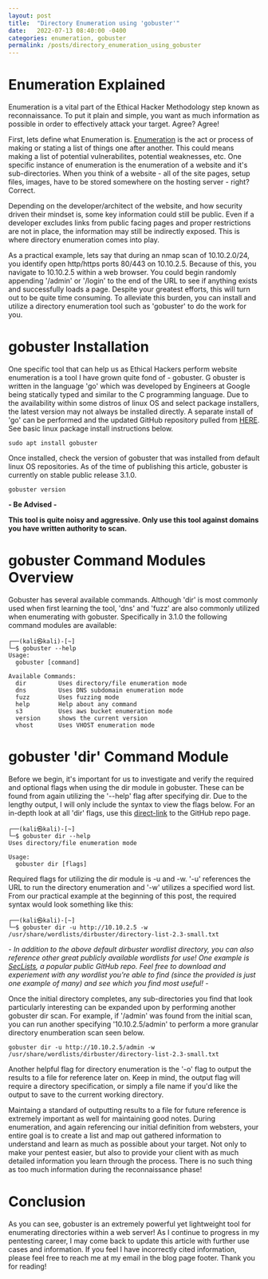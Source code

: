 ```yaml
---
layout: post
title:  "Directory Enumeration using 'gobuster'"
date:   2022-07-13 08:40:00 -0400
categories: enumeration, gobuster
permalink: /posts/directory_enumeration_using_gobuster
---
```



<h1>Enumeration Explained</h1>

Enumeration is a vital part of the Ethical Hacker Methodology step known as reconnaissance. 
To put it plain and simple, you want as much information as possible in order to effectively attack your target. Agree? Agree! 

First, lets define what Enumeration is. [Enumeration] is the act or process of making or stating a list of things one after another.
This could means making a list of potential vulnerabilites, potential weaknesses, etc. 
One specific instance of enumeration is the enumeration of a website and it's sub-directories. 
When you think of a website - all of the site pages, setup files, images, have to be stored somewhere on the hosting server - right? Correct.

Depending on the developer/architect of the website, and how security driven their mindset is, some key information could still be public. 
Even if a developer excludes links from public facing pages and proper restrictions are not in place, the information may still be indirectly exposed.
This is where directory enumeration comes into play. 

As a practical example, lets say that during an nmap scan of 10.10.2.0/24, you identify open http/https ports 80/443 on 10.10.2.5. 
Because of this, you navigate to 10.10.2.5 within a web browser. 
You could begin randomly appending '/admin' or '/login' to the end of the URL to see if anything exists and successfully loads a page. 
Despite your greatest efforts, this will turn out to be quite time consuming.
To alleviate this burden, you can install and utilize a directory enumeration tool such as 'gobuster' to do the work for you.

<h1>gobuster Installation</h1>

One specific tool that can help us as Ethical Hackers perform website enumeration is a tool I have grown quite fond of - gobuster. G
obuster is written in the language 'go' which was developed by Engineers at Google being statically typed and similar to the C programming language. 
Due to the availability within some distros of linux OS and select package installers, the latest version may not always be installed directly. 
A separate install of 'go' can be performed and the updated GitHub repository pulled from [HERE]. 
See basic linux package install instructions below. 

```
sudo apt install gobuster
```

Once installed, check the version of gobuster that was installed from default linux OS repositories. 
As of the time of publishing this article, gobuster is currently on stable public release 3.1.0.

```
gobuster version
```

<b> - Be Advised - </b>

<b>This tool is quite noisy and aggressive. Only use this tool against domains you have written authority to scan.</b>

<h1>gobuster Command Modules Overview</h1>

Gobuster has several available commands. 
Although 'dir' is most commonly used when first learning the tool, 'dns' and 'fuzz' are also commonly utilized when enumerating with gobuster. 
Specifically in 3.1.0 the following command modules are available:

```
┌──(kali㉿kali)-[~]
└─$ gobuster --help         
Usage:
  gobuster [command]

Available Commands:
  dir         Uses directory/file enumeration mode
  dns         Uses DNS subdomain enumeration mode
  fuzz        Uses fuzzing mode
  help        Help about any command
  s3          Uses aws bucket enumeration mode
  version     shows the current version
  vhost       Uses VHOST enumeration mode
```

<h1>gobuster 'dir' Command Module</h1>

Before we begin, it's important for us to investigate and verify the required and optional flags when using the dir module in gobuster. 
These can be found from again utilizing the '--help' flag after specifying dir. Due to the lengthy output, I will only include the syntax to view the flags below. For an in-depth look at all 'dir' flags, use this [direct-link] to the GitHub repo page.

```
┌──(kali㉿kali)-[~]
└─$ gobuster dir --help                                                                             
Uses directory/file enumeration mode

Usage:
  gobuster dir [flags]
```

Required flags for utilizing the dir module is -u and -w. '-u' references the URL to run the directory enumeration and '-w' utilizes a specified word list. 
From our practical example at the beginning of this post, the required syntax would look something like this: 

```
┌──(kali㉿kali)-[~]
└─$ gobuster dir -u http://10.10.2.5 -w /usr/share/wordlists/dirbuster/directory-list-2.3-small.txt 
```

<i> - In addition to the above default dirbuster wordlist directory, you can also reference other great publicly available wordlists for use! 
One example is [SecLists], a popular public GitHub repo. Feel free to download and experiement with any wordlist you're able to find (since the provided is just one example of many) and see which you find most useful! - </i>

Once the initial directory completes, any sub-directories you find that look particularly interesting can be expanded upon by performing another gobuster dir scan. For example, if '/admin' was found from the initial scan, you can run another specifying '10.10.2.5/admin' to perform a more granular directory enumberation scan seen below.

```
gobuster dir -u http://10.10.2.5/admin -w /usr/share/wordlists/dirbuster/directory-list-2.3-small.txt 
```

Another helpful flag for directory enumeration is the '-o' flag to output the results to a file for reference later on. 
Keep in mind, the output flag will require a directory specification, or simply a file name if you'd like the output to save to the current working directory.

Maintaing a standard of outputting results to a file for future reference is extremely important as well for maintaining good notes. 
During enumeration, and again referencing our initial definition from websters, your entire goal is to create a list and map out gathered information to understand and learn as much as possible about your target. Not only to make your pentest easier, but also to provide your client with as much detailed information you learn through the process. There is no such thing as too much information during the reconnaissance phase! 

<h1>Conclusion</h1>

As you can see, gobuster is an extremely powerful yet lightweight tool for enumerating directories within a web server! As I continue to progress in my pentesting career, I may come back to update this article with further use cases and information. If you feel I have incorrectly cited information, please feel free to reach me at my email in the blog page footer. Thank you for reading!

[Enumeration]: https://www.merriam-webster.com/dictionary/enumeration
[HERE]: https://github.com/OJ/gobuster/
[SecLists]: https://github.com/danielmiessler/SecLists
[direct-link]: https://github.com/OJ/gobuster#dir-mode-options
